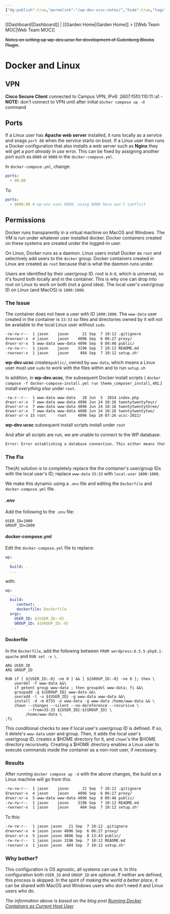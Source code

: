 ```yaml
---
{"dg-publish":true,"permalink":"/wp-dev-ucsc-notes/","hide":true,"tags":["work"],"created":"2024-09-05T10:03:07.009-07:00","updated":"2024-09-19T08:55:20.280-07:00"}
---
```


[[Dashboard\|Dashboard]] | [[Garden Home\|Garden Home]] > [[Web Team MOC\|Web Team MOC]]

~~Notes on setting up wp-dev.ucsc for development of Gutenberg Blocks Plugin~~.

# Docker and Linux

## VPN

**Cisco Secure Client** connected to Campus VPN, IPv6: 2607:f5f0:110:11::a1
	- **NOTE:** don't connect to VPN until after initial `docker compose up -d` command
## Ports

If a Linux user has **Apache web server** installed, it runs locally as a service and snags `port 80` when the service starts on boot. If a Linux user then runs a Docker configuration that also installs a web server such as **Nginx** they will get a *port already in use* error. This can be fixed by assigning another port such as `8080` or `8008` in the `docker-compose.yml`.

In `docker-compose.yml`, change:
```YAML
ports:
  - 80:80
```

To:
```YAML
ports:
  - 8008:80 # wp-env uses 8080, using 8008 here won't conflict
```
## Permissions

Docker runs transparently in a virtual machine on MacOS and Windows. The VM is run under whatever user installed docker. Docker containers created on these systems are created under the logged-in user.

On Linux, Docker runs as a daemon. Linux users install Docker as `root` and selectively add users to the `docker` group. Docker containers created in Linux are created as `root` because that is what the daemon runs under. 

Users are identified by their user/group ID. root is `0:0`, which is universal, so it's found both locally and in the container. This is why one can drop into root on Linux to work on both (not a good idea).  The local user's user/group ID on Linux (and MacOS) is `1000:1000`. 
### The Issue

The container does not have a user with ID `1000:1000`. The `www-data` user created in the container is `33:33` so files and directories owned by it will not be available to the local Linux user without `sudo`. 

```Bash
-rw-rw-r--  1 jason    jason      21 Sep  7 10:12 .gitignore
drwxrwxr-x  4 jason    jason    4096 Sep  6 06:27 proxy/
drwxr-xr-x  5 www-data www-data 4096 Sep  8 09:46 public/
-rw-rw-r--  1 jason    jason    3196 Sep  7 10:12 README.md
-rwxrwxr-x  1 jason    jason     484 Sep  7 10:12 setup.sh*
```
**wp-dev.ucsc**  creates`public/`, owned by `www-data`, which means a Linux user must use `sudo` to work with the files within and to run `setup.sh` 

In addition, in **wp-dev.ucsc**, the subsequent Docker install scripts ( `docker compose -f docker-compose-install.yml run theme_composer_install`, etc.) install *everything else* under `root`.

```Shell
-rw-r--r--  1 www-data www-data   28 Jun  5  2014 index.php
drwxr-xr-x  7 www-data www-data 4096 Jun 24 10:16 twentytwentyfour/
drwxr-xr-x  7 www-data www-data 4096 Jun 24 10:16 twentytwentythree/
drwxr-xr-x  7 www-data www-data 4096 Jun 24 10:16 twentytwentytwo/
drwxr-xr-x 15 root     root     4096 Sep 10 07:26 ucsc-2022/
```
**wp-dev.ucsc** subsequent install scripts install under `root`

And after all scripts are run, we are unable to connect to the WP database:

```bash
Error: Error establishing a database connection. This either means that the username and password information in your `wp-config.php` file is incorrect or that contact with the database server at `db` could not be established. This could mean your host’s database server is down.
```

### The Fix

The(A) solution is to completely replace the the container's user/group IDs with the local user's ID; replace `www-data` `33:33` with `local-user` `1000:1000`.  

We make this dynamic using a `.env` file and editing the `Dockerfile` and `docker-compose.yml` file.
#### .env

Add the following to the `.env` file:
```Shell
USER_ID=1000
GROUP_ID=1000
```

#### docker-compose.yml

Edit the `docker-compose.yml` file to replace:
```YAML
wp:
  ...
  build: .
  ...
```

with:
```YAML
wp:
  ...
  build:
     context: .
     dockerfile: Dockerfile
  args:
    USER_ID: ${USER_ID:-0}
    GROUP_ID: ${GROUP_ID:-0}
  ...
```

#### Dockerfile

In the `Dockerfile`,  add the following between `FROM wordpress:6.5.5-php8.1-apache` and `RUN set -x \`.
```Shell
ARG USER_ID
ARG GROUP_ID

RUN if [ ${USER_ID:-0} -ne 0 ] && [ ${GROUP_ID:-0} -ne 0 ]; then \
	userdel -f www-data &&\
	if getent group www-data ; then groupdel www-data; fi &&\
	groupadd -g ${GROUP_ID} www-data &&\
	useradd -l -u ${USER_ID} -g www-data www-data &&\
	install -d -m 0755 -o www-data -g www-data /home/www-data && \
	chown --changes --silent --no-dereference --recursive \
		  --from=33:33 ${USER_ID}:${GROUP_ID} \
		 /home/www-data \
;fi
```

This conditional checks to see if local user's user/group ID is defined. If so, it delete's `www-data` user and group. Then, it adds the local user's user/group ID, creates a $HOME directory for it, and `chown`'s the $HOME directory recursively. Creating a $HOME directory enables a Linux user to execute commands inside the container as a non-root user, if necessary.
### Results

After running `docker compose up -d` with  the above changes, the build on a Linux machine will go from this:
```Bash
-rw-rw-r--  1 jason    jason      21 Sep  7 10:12 .gitignore
drwxrwxr-x  4 jason    jason    4096 Sep  6 06:27 proxy/
drwxr-xr-x  5 www-data www-data 4096 Sep  8 09:46 public/
-rw-rw-r--  1 jason    jason    3196 Sep  7 10:12 README.md
-rwxrwxr-x  1 jason    jason     484 Sep  7 10:12 setup.sh*
```

To this:
```Bash
-rw-rw-r--  1 jason jason   21 Sep  7 10:12 .gitignore
drwxrwxr-x  4 jason jason 4096 Sep  6 06:27 proxy/
drwxr-xr-x  5 jason jason 4096 Sep  8 13:43 public/
-rw-rw-r--  1 jason jason 3196 Sep  7 10:12 README.md
-rwxrwxr-x  1 jason jason  484 Sep  7 10:12 setup.sh*
```

### Why bother?

This configuration is OS agnostic, all systems can use it. In this configuration both `USER_ID` and `GROUP_ID` are optional. If neither are defined, this process is skipped. In the spirit of *making the world a better place*, it can be shared with MacOS and Windows users who don't need it and Linux users who do.

*The information above is based on the blog post [Running Docker Containers as Current Host User](https://jtreminio.com/blog/running-docker-containers-as-current-host-user/)*
